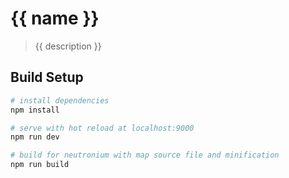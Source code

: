 # {{ name }}

> {{ description }}

## Build Setup

``` bash
# install dependencies
npm install

# serve with hot reload at localhost:9000
npm run dev

# build for neutronium with map source file and minification
npm run build
```
